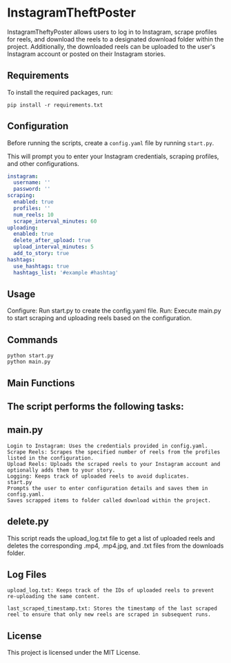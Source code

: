 # InstagramTheftPoster

InstagramTheftyPoster allows users to log in to Instagram, scrape profiles for reels, and download the reels to a designated download folder within the project. Additionally, the downloaded reels can be uploaded to the user's Instagram account or posted on their Instagram stories.

## Requirements

To install the required packages, run:

```
pip install -r requirements.txt
```


## Configuration

Before running the scripts, create a `config.yaml` file by running `start.py`. 

This will prompt you to enter your Instagram credentials, scraping profiles, and other configurations.

```yaml
instagram:
  username: ''
  password: ''
scraping:
  enabled: true
  profiles: ''
  num_reels: 10
  scrape_interval_minutes: 60
uploading:
  enabled: true
  delete_after_upload: true
  upload_interval_minutes: 5
  add_to_story: true
hashtags:
  use_hashtags: true
  hashtags_list: '#example #hashtag'
```

## Usage
Configure: Run start.py to create the config.yaml file.
Run: Execute main.py to start scraping and uploading reels based on the configuration.

## Commands
```
python start.py
python main.py
```

## Main Functions


## The script performs the following tasks:
## main.py
```
Login to Instagram: Uses the credentials provided in config.yaml.
Scrape Reels: Scrapes the specified number of reels from the profiles listed in the configuration.
Upload Reels: Uploads the scraped reels to your Instagram account and optionally adds them to your story.
Logging: Keeps track of uploaded reels to avoid duplicates.
start.py
Prompts the user to enter configuration details and saves them in config.yaml.
Saves scrapped items to folder called download within the project.
```

## delete.py
This script reads the upload_log.txt file to get a list of uploaded reels and deletes the corresponding .mp4, .mp4.jpg, and .txt files from the downloads folder.

## Log Files
```
upload_log.txt: Keeps track of the IDs of uploaded reels to prevent re-uploading the same content.

last_scraped_timestamp.txt: Stores the timestamp of the last scraped reel to ensure that only new reels are scraped in subsequent runs.
```
## License
This project is licensed under the MIT License.
